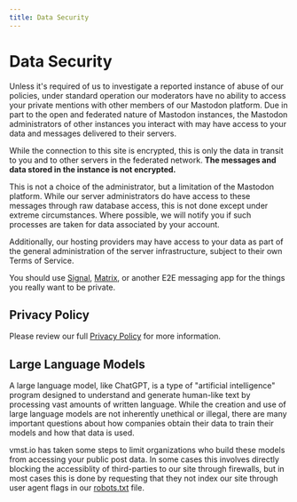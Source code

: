 ```yaml
---
title: Data Security
---
```


# Data Security

Unless it's required of us to investigate a reported instance of abuse of our policies, under standard operation our moderators have no ability to access your private mentions with other members of our Mastodon platform. Due in part to the open and federated nature of Mastodon instances, the Mastodon administrators of other instances you interact with may have access to your data and messages delivered to their servers.

While the connection to this site is encrypted, this is only the data in transit to you and to other servers in the federated network.
**The messages and data stored in the instance is not encrypted.**

This is not a choice of the administrator, but a limitation of the Mastodon platform.
While our server administrators do have access to these messages through raw database access, this is not done except under extreme circumstances.
Where possible, we will notify you if such processes are taken for data associated by your account.

Additionally, our hosting providers may have access to your data as part of the general administration of the server infrastructure, subject to their own Terms of Service.

You should use [Signal](https://www.signal.org/), [Matrix](https://joinmatrix.org/), or another E2E messaging app for the things you really want to be private.

## Privacy Policy

Please review our full [Privacy Policy](/about/tos) for more information.

## Large Language Models

A large language model, like ChatGPT, is a type of "artificial intelligence" program designed to understand and generate human-like text by processing vast amounts of written language.
While the creation and use of large language models are not inherently unethical or illegal, there are many important questions about how companies obtain their data to train their models and how that data is used.

vmst.io has taken some steps to limit organizations who build these models from accessing your public post data.
In some cases this involves directly blocking the accessiblity of third-parties to our site through firewalls, but in most cases this is done by requesting that they not index our site through user agent flags in our [robots.txt](https://vmst.io/robots.txt) file.
